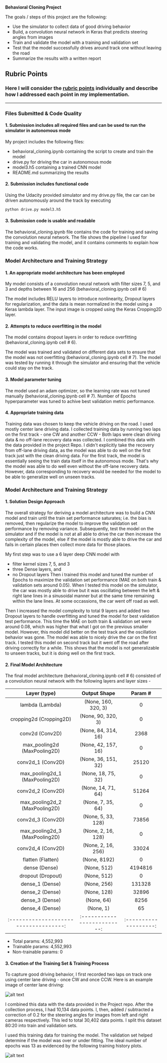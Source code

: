 **Behavioral Cloning Project**

The goals / steps of this project are the following:
* Use the simulator to collect data of good driving behavior
* Build, a convolution neural network in Keras that predicts steering angles from images
* Train and validate the model with a training and validation set
* Test that the model successfully drives around track one without leaving the road
* Summarize the results with a written report


[//]: # (Image References)

[image1]: ./Sample_Train_Images.jpg "Sample Train Images"
[image2]: ./Model_Train_History.jpg "Model Training History"

## Rubric Points
### Here I will consider the [rubric points](https://review.udacity.com/#!/rubrics/432/view) individually and describe how I addressed each point in my implementation.  

---
### Files Submitted & Code Quality

#### 1. Submission includes all required files and can be used to run the simulator in autonomous mode

My project includes the following files:
* behavioral_cloning.ipynb containing the script to create and train the model
* drive.py for driving the car in autonomous mode
* model3.h5 containing a trained CNN model
* README.md summarizing the results

#### 2. Submission includes functional code
Using the Udacity provided simulator and my drive.py file, the car can be driven autonomously around the track by executing 
```sh
python drive.py model3.h5
```

#### 3. Submission code is usable and readable

The behavioral_cloning.ipynb file contains the code for training and saving the convolution neural network. The file shows the pipeline I used for training and validating the model, and it contains comments to explain how the code works.

### Model Architecture and Training Strategy

#### 1. An appropriate model architecture has been employed

My model consists of a convolution neural network with filter sizes 7, 5, and 3 and depths between 16 and 256 (behavioral_cloning.ipynb cell # 6) 

The model includes RELU layers to introduce nonlinearity, Dropout layers for regularization, and the data is mean normalized in the model using a Keras lambda layer. The input image is cropped using the Keras Cropping2D layer. 

#### 2. Attempts to reduce overfitting in the model

The model contains dropout layers in order to reduce overfitting (behavioral_cloning.ipynb cell # 6). 

The model was trained and validated on different data sets to ensure that the model was not overfitting (behavioral_cloning.ipynb cell # 7). The model was tested by running it through the simulator and ensuring that the vehicle could stay on the track.

#### 3. Model parameter tuning

The model used an adam optimizer, so the learning rate was not tuned manually (behavioral_cloning.ipynb cell # 7). Number of Epochs hyperparameter was tuned to achive best validation metric performance.

#### 4. Appropriate training data

Training data was chosen to keep the vehicle driving on the road. I used mostly center lane driving data. I collected training data by running two laps on the first track - one CW and another CCW - Both laps were clean driving data & no off-lane recovery data was collected. I combined this data with the data provided in the project Repo. I didn't explicitly take the recovery from off-lane driving data, as the model was able to do well on the first track just with the clean driving data. For the first track, the model is essentially seeing the train data itself in the autonomous mode. That's why the model was able to do well even without the off-lane recovery data. However, data corresponding to recovery would be needed for the model to be able to generalize well on unseen tracks. 


### Model Architecture and Training Strategy

#### 1. Solution Design Approach

The overall strategy for deriving a model architecture was to build a CNN model and train until the train set performance saturates; i.e. the bias is removed, then regularize the model to improve the validation set performance by removing variance. Subsequently, test the model on the simulator and if the model is not at all able to drive the car then increase the complexity of the model, else if the model is mostly able to drive the car and fails in certain places then collect more data for those places.

My first step was to use a 6 layer deep CNN model with 
* filter kernel sizes 7, 5, and 3 
* three Dense layers, and 
* no Dropout layers 
Then i trained this model and tuned the number of Epochs to maximize the validation set performance (MAE on both train & validation sets around 0.05). When I tested this model on the simulator, the car was mostly able to drive but it was oscillating between the left & right lane lines in a sinusoidal manner but at the same time remaining within the lane lines. At some occassions, the car went off road as well.

Then I increased the model complexity to total 9 layers and added two Dropout layers to handle overfitting and tuned the model for best validation test performance. This time the MAE on both train & validation set were around 0.08, which was higher that what I got on the previous smaller model. However, this model did better on the test track and the oscillation behavior was gone. The model was able to nicely drive the car on the first track. I tested this model on second track but it went off the road after driving correctly for a while. This shows that the model is not generalizable to unseen tracks, but it is doing well on the first track.


#### 2. Final Model Architecture

The final model architecture (behavioral_cloning.ipynb cell # 6) consisted of a convolution neural network with the following layers and layer sizes - 

|       Layer (type)                  |      Output Shape         |      Param #        |
|:-----------------------------------:|:-------------------------:|:-------------------:| 
|   lambda (Lambda)                   |   (None, 160, 320, 3)     |      0              |
|   cropping2d (Cropping2D)           |   (None, 90, 320, 3)      |      0              |
|   conv2d (Conv2D)                   |   (None, 84, 314, 16)     |      2368           |
|   max_pooling2d (MaxPooling2D)      |   (None, 42, 157, 16)     |      0              |
|   conv2d_1 (Conv2D)                 |   (None, 36, 151, 32)     |      25120          |
|   max_pooling2d_1 (MaxPooling2D)    |   (None, 18, 75, 32)      |      0              |
|   conv2d_2 (Conv2D)                 |   (None, 14, 71, 64)      |      51264          |
|   max_pooling2d_2 (MaxPooling2D)    |   (None, 7, 35, 64)       |      0              |
|   conv2d_3 (Conv2D)                 |   (None, 5, 33, 128)      |      73856          |
|   max_pooling2d_3 (MaxPooling2D)    |   (None, 2, 16, 128)      |      0              |
|   conv2d_4 (Conv2D)                 |   (None, 2, 16, 256)      |      33024          |
|   flatten (Flatten)                 |   (None, 8192)            |      0              |
|   dense (Dense)                     |   (None, 512)             |      4194816        |
|   dropout (Dropout)                 |   (None, 512)             |      0              |
|   dense_1 (Dense)                   |   (None, 256)             |      131328         |
|   dense_2 (Dense)                   |   (None, 128)             |      32896          |
|   dense_3 (Dense)                   |   (None, 64)              |      8256           |
|   dense_4 (Dense)                   |   (None, 1)               |      65             |
|:-----------------------------------:|:-------------------------:|:-------------------:| 

* Total params: 4,552,993
* Trainable params: 4,552,993
* Non-trainable params: 0


#### 3. Creation of the Training Set & Training Process

To capture good driving behavior, I first recorded two laps on track one using center lane driving - once CW and once CCW. Here is an example image of center lane driving:

![alt text][image1]

I combined this data with the data provided in the Project repo.
After the collection process, I had 10,134 data points. I, then, added / subtracted a correction of 0.2 for the steering angles for images from left and right cameras respectively. This led to total 30,402 data points. I split this dataset 80:20 into train and validation sets.

I used this training data for training the model. The validation set helped determine if the model was over or under fitting. The ideal number of epochs was 13 as evidenced by the following training history plots.

![alt text][image2]

